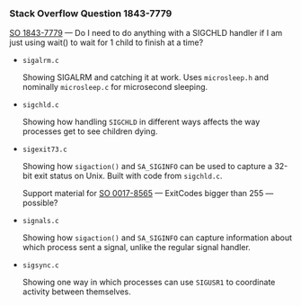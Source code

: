 ### Stack Overflow Question 1843-7779

[SO 1843-7779](https://stackoverflow.com/q/18437779) &mdash;
Do I need to do anything with a SIGCHLD handler if I am just using
wait() to wait for 1 child to finish at a time?


* `sigalrm.c`

  Showing SIGALRM and catching it at work.
  Uses `microsleep.h` and nominally `microsleep.c` for microsecond
  sleeping.

* `sigchld.c`

  Showing how handling `SIGCHLD` in different ways affects the way
  processes get to see children dying.

* `sigexit73.c`

  Showing how `sigaction()` and `SA_SIGINFO` can be used to capture a
  32-bit exit status on Unix.
  Built with code from `sigchld.c`.

  Support material for [SO
  0017-8565](https://stackoverflow.com/q/179565) &mdash; ExitCodes
  bigger than 255 &mdash; possible?

* `signals.c`

  Showing how `sigaction()` and `SA_SIGINFO` can capture information about
  which process sent a signal, unlike the regular signal handler.

* `sigsync.c`

  Showing one way in which processes can use `SIGUSR1` to coordinate
  activity between themselves.
